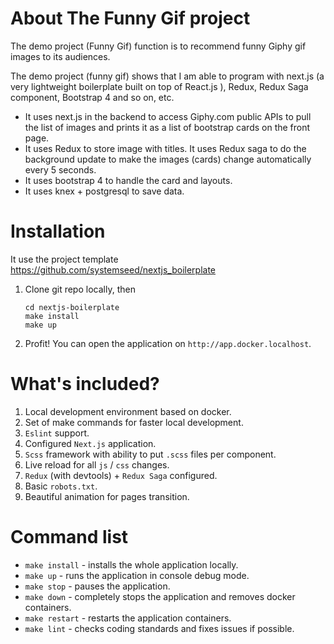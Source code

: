 # About The Funny Gif project

The demo project (Funny Gif) function is to recommend funny Giphy gif images to its audiences.

The demo project (funny gif) shows that I am able to program with next.js (a very lightweight boilerplate built on top of React.js ), Redux, Redux Saga component, Bootstrap 4 and so on, etc.

- It uses next.js in the backend to access Giphy.com public APIs to pull the list of images and prints it as a list of bootstrap cards on the front page.
- It uses Redux to store image with titles. It uses Redux saga to do the background update to make the images (cards) change automatically every 5 seconds.
- It uses bootstrap 4 to handle the card and layouts.
- It uses knex + postgresql to save data.



# Installation


It use the project template https://github.com/systemseed/nextjs_boilerplate

1. Clone git repo locally, then

    ```
    cd nextjs-boilerplate
    make install
    make up
    ```

2. Profit! You can open the application on `http://app.docker.localhost`.

# What's included?

1. Local development environment based on docker.
2. Set of make commands for faster local development.
3. `Eslint` support.
4. Configured `Next.js` application.
5. `Scss` framework with ability to put `.scss` files per component.
6. Live reload for all `js` / `css` changes.
7. `Redux` (with devtools) + `Redux Saga` configured.
8. Basic `robots.txt`.
9. Beautiful animation for pages transition.

# Command list

- `make install` - installs the whole application locally.
- `make up` - runs the application in console debug mode.
- `make stop` - pauses the application.
- `make down` - completely stops the application and removes docker containers.
- `make restart` - restarts the application containers.
- `make lint` - checks coding standards and fixes issues if possible.
